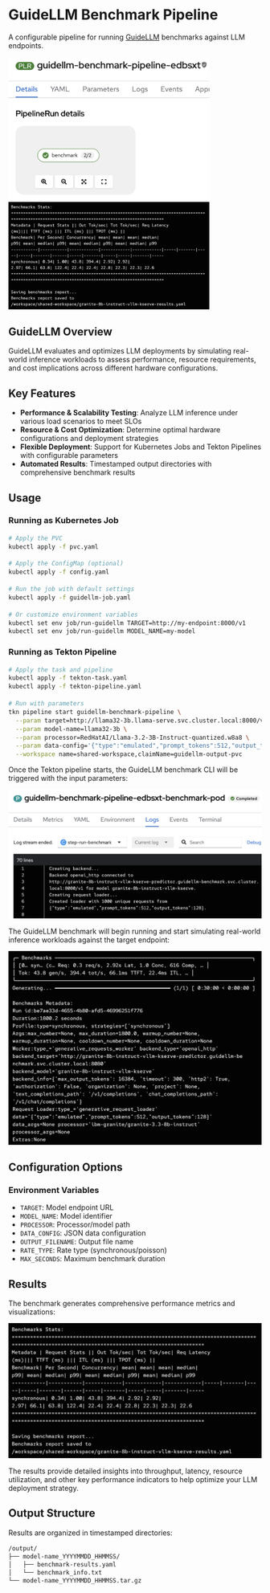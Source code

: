 # GuideLLM Benchmark Pipeline

A configurable pipeline for running [GuideLLM](https://github.com/neuralmagic/guidellm) benchmarks against LLM endpoints.

<img src="./assets/pics/guidellm4.png" alt="GuideLLM Pipeline" width="400">

<img src="./assets/pics/guidellm1.png" alt="GuideLLM Benchmark Results" width="400">

## GuideLLM Overview

GuideLLM evaluates and optimizes LLM deployments by simulating real-world inference workloads to assess performance, resource requirements, and cost implications across different hardware configurations.

## Key Features

- **Performance & Scalability Testing**: Analyze LLM inference under various load scenarios to meet SLOs
- **Resource & Cost Optimization**: Determine optimal hardware configurations and deployment strategies
- **Flexible Deployment**: Support for Kubernetes Jobs and Tekton Pipelines with configurable parameters
- **Automated Results**: Timestamped output directories with comprehensive benchmark results

## Usage

### Running as Kubernetes Job

```bash
# Apply the PVC
kubectl apply -f pvc.yaml

# Apply the ConfigMap (optional)
kubectl apply -f config.yaml

# Run the job with default settings
kubectl apply -f guidellm-job.yaml

# Or customize environment variables
kubectl set env job/run-guidellm TARGET=http://my-endpoint:8000/v1
kubectl set env job/run-guidellm MODEL_NAME=my-model
```

### Running as Tekton Pipeline

```bash
# Apply the task and pipeline
kubectl apply -f tekton-task.yaml
kubectl apply -f tekton-pipeline.yaml

# Run with parameters
tkn pipeline start guidellm-benchmark-pipeline \
  --param target=http://llama32-3b.llama-serve.svc.cluster.local:8000/v1 \
  --param model-name=llama32-3b \
  --param processor=RedHatAI/Llama-3.2-3B-Instruct-quantized.w8a8 \
  --param data-config='{"type":"emulated","prompt_tokens":512,"output_tokens":128}' \
  --workspace name=shared-workspace,claimName=guidellm-output-pvc
```

Once the Tekton pipeline starts, the GuideLLM benchmark CLI will be triggered with the input parameters:

![GuideLLM Pipeline](./assets/pics/guidellm3.png)

The GuideLLM benchmark will begin running and start simulating real-world inference workloads against the target endpoint:

![GuideLLM Pipeline](./assets/pics/guidellm2.png)

## Configuration Options

### Environment Variables
- `TARGET`: Model endpoint URL
- `MODEL_NAME`: Model identifier
- `PROCESSOR`: Processor/model path
- `DATA_CONFIG`: JSON data configuration
- `OUTPUT_FILENAME`: Output file name
- `RATE_TYPE`: Rate type (synchronous/poisson)
- `MAX_SECONDS`: Maximum benchmark duration

## Results

The benchmark generates comprehensive performance metrics and visualizations:

![GuideLLM Pipeline](./assets/pics/guidellm1.png)

The results provide detailed insights into throughput, latency, resource utilization, and other key performance indicators to help optimize your LLM deployment strategy.

## Output Structure

Results are organized in timestamped directories:
```
/output/
├── model-name_YYYYMMDD_HHMMSS/
│   ├── benchmark-results.yaml
│   └── benchmark_info.txt
└── model-name_YYYYMMDD_HHMMSS.tar.gz
```